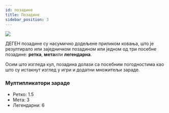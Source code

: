 ```yaml
---
id: позадине
title: Позадине
sidebar_position: 3
---
```


![](/img/rngBackgrounds.gif)

ДЕГЕН позадине су насумично додељене приликом ковања, што је резултирало или заједничком позадином или једном од три посебне позадине: **ретка**, **мета**или **легендарна**.

Осим што изгледа кул, позадина долази са посебним погодностима као што су истакнут изглед у игри и додатни множитељи зараде.

### Мултипликатори зараде

- Ретко: 1.5
- Мета: 3
- Легендарни: 6
